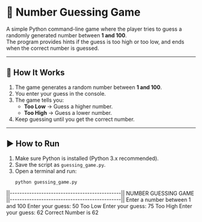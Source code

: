 # 🎯 Number Guessing Game

A simple Python command-line game where the player tries to guess a randomly generated number between **1 and 100**.  
The program provides hints if the guess is too high or too low, and ends when the correct number is guessed.

---

## 📜 How It Works
1. The game generates a random number between **1 and 100**.
2. You enter your guess in the console.
3. The game tells you:
   - **Too Low** → Guess a higher number.
   - **Too High** → Guess a lower number.
4. Keep guessing until you get the correct number.

---

## ▶️ How to Run
1. Make sure Python is installed (Python 3.x recommended).
2. Save the script as `guessing_game.py`.
3. Open a terminal and run:
   ```bash
   python guessing_game.py


||----------------------------------------------||
               NUMBER GUESSING GAME              
||----------------------------------------------||
Enter a number between 1 and 100
Enter your guess: 50
Too Low
Enter your guess: 75
Too High
Enter your guess: 62
Correct Number is 62

